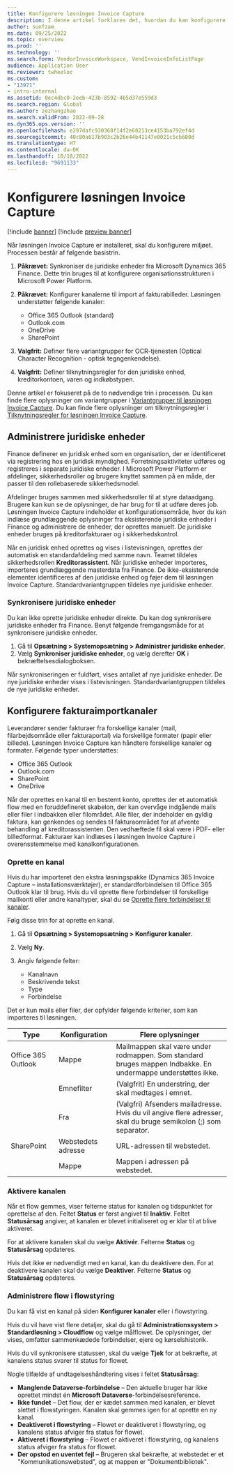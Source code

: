 ```yaml
---
title: Konfigurere løsningen Invoice Capture
description: I denne artikel forklares det, hvordan du kan konfigurere løsningen Invoice Capture.
author: sunfzam
ms.date: 09/25/2022
ms.topic: overview
ms.prod: ''
ms.technology: ''
ms.search.form: VendorInvoiceWorkspace, VendInvoiceInfoListPage
audience: Application User
ms.reviewer: twheeloc
ms.custom:
- "13971"
- intro-internal
ms.assetid: 0ec4dbc0-2eeb-423b-8592-4b5d37e559d3
ms.search.region: Global
ms.author: zezhangzhao
ms.search.validFrom: 2022-09-28
ms.dyn365.ops.version: ''
ms.openlocfilehash: e297dafc930368f14f2e68213ce4153ba792ef4d
ms.sourcegitcommit: 40c80a617b903c2b26e44b41147e0021c5cb680d
ms.translationtype: HT
ms.contentlocale: da-DK
ms.lasthandoff: 10/18/2022
ms.locfileid: "9691133"
---
```

# <a name="configure-the-invoice-capture-solution"></a>Konfigurere løsningen Invoice Capture

[!include [banner](../includes/banner.md)]
[!include [preview banner](../includes/preview-banner.md)]

Når løsningen Invoice Capture er installeret, skal du konfigurere miljøet. Processen består af følgende basistrin.

1. **Påkrævet:** Synkroniser de juridiske enheder fra Microsoft Dynamics 365 Finance. Dette trin bruges til at konfigurere organisationsstrukturen i Microsoft Power Platform.
2. **Påkrævet:** Konfigurer kanalerne til import af fakturabilleder. Løsningen understøtter følgende kanaler:

    - Office 365 Outlook (standard)
    - Outlook.com
    - OneDrive
    - SharePoint

3. **Valgfrit:** Definer flere variantgrupper for OCR-tjenesten (Optical Character Recognition - optisk tegngenkendelse).
4. **Valgfrit:** Definer tilknytningsregler for den juridiske enhed, kreditorkontoen, varen og indkøbstypen.

Denne artikel er fokuseret på de to nødvendige trin i processen. Du kan finde flere oplysninger om variantgrupper i [Variantgrupper til løsningen Invoice Capture](invoice-capture-config-group.md). Du kan finde flere oplysninger om tilknytningsregler i [Tilknytningsregler for løsningen Invoice Capture](invoice-capture-mapping-rules.md).

## <a name="manage-legal-entities"></a>Administrere juridiske enheder

Finance definerer en juridisk enhed som en organisation, der er identificeret via registrering hos en juridisk myndighed. Forretningsaktiviteter udføres og registreres i separate juridiske enheder. I Microsoft Power Platform er afdelinger, sikkerhedsroller og brugere knyttet sammen på en måde, der passer til den rollebaserede sikkerhedsmodel.

Afdelinger bruges sammen med sikkerhedsroller til at styre dataadgang. Brugere kan kun se de oplysninger, de har brug for til at udføre deres job. Løsningen Invoice Capture indeholder et konfigurationsområde, hvor du kan indlæse grundlæggende oplysninger fra eksisterende juridiske enheder i Finance og administrere de enheder, der oprettes manuelt. De juridiske enheder bruges på kreditorfakturaer og i sikkerhedskontrol.

Når en juridisk enhed oprettes og vises i listevisningen, oprettes der automatisk en standardafdeling med samme navn. Teamet tildeles sikkerhedsrollen **Kreditorassistent**. Når juridiske enheder importeres, importeres grundlæggende masterdata fra Finance. De ikke-eksisterende elementer identificeres af den juridiske enhed og føjer dem til løsningen Invoice Capture. Standardvariantgruppen tildeles nye juridiske enheder.

### <a name="sync-legal-entities"></a>Synkronisere juridiske enheder

Du kan ikke oprette juridiske enheder direkte. Du kan dog synkronisere juridiske enheder fra Finance. Benyt følgende fremgangsmåde for at synkronisere juridiske enheder.

1. Gå til **Opsætning \> Systemopsætning \> Administrer juridiske enheder**.
2. Vælg **Synkroniser juridiske enheder**, og vælg derefter **OK** i bekræftelsesdialogboksen.

Når synkroniseringen er fuldført, vises antallet af nye juridiske enheder. De nye juridiske enheder vises i listevisningen. Standardvariantgruppen tildeles de nye juridiske enheder.

## <a name="configure-invoice-import-channels"></a>Konfigurere fakturaimportkanaler

Leverandører sender fakturaer fra forskellige kanaler (mail, filarbejdsområde eller fakturaportal) via forskellige formater (papir eller billede). Løsningen Invoice Capture kan håndtere forskellige kanaler og formater. Følgende typer understøttes:

- Office 365 Outlook
- Outlook.com
- SharePoint
- OneDrive

Når der oprettes en kanal til en bestemt konto, oprettes der et automatisk flow med en foruddefineret skabelon, der kan overvåge indgående mails eller filer i indbakken eller filområdet. Alle filer, der indeholder en gyldig faktura, kan genkendes og sendes til fakturaområdet for at afvente behandling af kreditorassistenten. Den vedhæftede fil skal være i PDF- eller billedformat. Fakturaer kan indlæses i løsningen Invoice Capture i overensstemmelse med kanalkonfigurationen.

### <a name="create-a-channel"></a>Oprette en kanal

Hvis du har importeret den ekstra løsningspakke (Dynamics 365 Invoice Capture – installationsværktøjer), er standardforbindelsen til Office 365 Outlook klar til brug. Hvis du vil oprette flere forbindelser til forskellige mailkonti eller andre kanaltyper, skal du se [Oprette flere forbindelser til kanaler](invoice-capture-advanced-settings.md#create-additional-connections-for-channels).

Følg disse trin for at oprette en kanal.

1. Gå til **Opsætning \> Systemopsætning \> Konfigurer kanaler**.
2. Vælg **Ny**.
3. Angiv følgende felter:

    - Kanalnavn
    - Beskrivende tekst
    - Type
    - Forbindelse

Det er kun mails eller filer, der opfylder følgende kriterier, som kan importeres til løsningen.

| Type               | Konfiguration  | Flere oplysninger |
|--------------------|----------------|------------------|
| Office 365 Outlook | Mappe         | Mailmappen skal være under rodmappen. Som standard bruges mappen Indbakke. En undermappe understøttes ikke. |
|                    | Emnefilter | (Valgfrit) En understring, der skal medtages i emnet. |
|                    | Fra           | (Valgfri) Afsenders mailadresse. Hvis du vil angive flere adresser, skal du bruge semikolon (;) som separator. |
| SharePoint         | Webstedets adresse   | URL-adressen til webstedet. |
|                    | Mappe         | Mappen i adressen på webstedet. |

### <a name="activate-the-channel"></a>Aktivere kanalen

Når et flow gemmes, viser felterne status for kanalen og tidspunktet for oprettelse af den. Feltet **Status** er først angivet til **Inaktiv**. Feltet **Statusårsag** angiver, at kanalen er blevet initialiseret og er klar til at blive aktiveret.

For at aktivere kanalen skal du vælge **Aktivér**. Felterne **Status** og **Statusårsag** opdateres.

Hvis det ikke er nødvendigt med en kanal, kan du deaktivere den. For at deaktivere kanalen skal du vælge **Deaktiver**. Felterne **Status** og **Statusårsag** opdateres.

### <a name="manage-flows-in-flow-management"></a>Administrere flow i flowstyring

Du kan få vist en kanal på siden **Konfigurer kanaler** eller i flowstyring.

Hvis du vil have vist flere detaljer, skal du gå til **Administrationssystem \> Standardløsning \> Cloudflow** og vælge målflowet. De oplysninger, der vises, omfatter sammenkædede forbindelser, ejere og kørselshistorik.

Hvis du vil synkronisere statussen, skal du vælge **Tjek** for at bekræfte, at kanalens status svarer til status for flowet.

Nogle tilfælde af undtagelseshåndtering vises i feltet **Statusårsag**:

- **Manglende Dataverse-forbindelse** – Den aktuelle bruger har ikke oprettet mindst én **Microsoft Dataverse**-forbindelsesreference.
- **Ikke fundet** – Det flow, der er kædet sammen med kanalen, er blevet slettet i flowstyringen. Kanalen skal gemmes igen for at oprette en ny kanal.
- **Deaktiveret i flowstyring** – Flowet er deaktiveret i flowstyring, og kanalens status afviger fra status for flowet.
- **Aktiveret i flowstyring** – Flowet er aktiveret i flowstyring, og kanalens status afviger fra status for flowet.
- **Der opstod en uventet fejl** – Brugeren skal bekræfte, at webstedet er et "Kommunikationswebsted", og at mappen er "Dokumentbibliotek".
